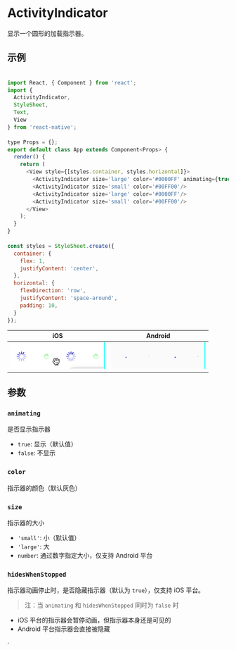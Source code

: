 # ActivityIndicator

显示一个圆形的加载指示器。

## 示例
```js

import React, { Component } from 'react';
import {
  ActivityIndicator,
  StyleSheet,
  Text,
  View
} from 'react-native';

type Props = {};
export default class App extends Component<Props> {
  render() {
    return (
      <View style={[styles.container, styles.horizontal]}>
        <ActivityIndicator size='large' color='#0000FF' animating={true}/>
        <ActivityIndicator size='small' color='#00FF00'/>
        <ActivityIndicator size='large' color='#0000FF'/>
        <ActivityIndicator size='small' color='#00FF00'/>
      </View>
    );
  }
}

const styles = StyleSheet.create({
  container: {
    flex: 1,
    justifyContent: 'center',
  },
  horizontal: {
    flexDirection: 'row',
    justifyContent: 'space-around',
    padding: 10,
  }
});
```

| iOS | Android
| -- | --
| ![](./res/ios.gif) | ![](./res/android.gif)


## 参数

### `animating`
是否显示指示器
  * `true`: 显示（默认值）
  * `false`: 不显示

### `color`
指示器的颜色（默认灰色）

### `size`
指示器的大小
  * `'small'`: 小（默认值）
  * `'large'`: 大
  * `number`: 通过数字指定大小，仅支持 Android 平台

### `hidesWhenStopped`
指示器动画停止时，是否隐藏指示器（默认为 `true`），仅支持 iOS 平台。

> 注：当 `animating` 和 `hidesWhenStopped` 同时为 `false` 时
* iOS 平台的指示器会暂停动画，但指示器本身还是可见的
* Android 平台指示器会直接被隐藏












·
